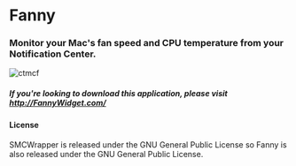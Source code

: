 # Fanny
### Monitor your Mac's fan speed and CPU temperature from your Notification Center.

![ctmcf](https://cloud.githubusercontent.com/assets/10573489/26471886/ac78360e-4171-11e7-8b89-1e27fe6a582e.png)

##### If you're looking to download this application, please visit http://FannyWidget.com/

#### License
SMCWrapper is released under the GNU General Public License so Fanny is also released under the GNU General Public License.
